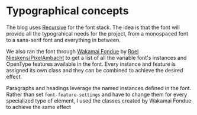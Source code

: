 # Typographical concepts

The blog uses [Recursive](https://recursive.design/) for the font stack. The idea is that the font will provide all the typograhical needs for the project, from a monospaced font to a sans-serif font and everything in between.

We also ran the font through [Wakamai Fondue](https://wakamaifondue.com) by [Roel Nieskens/PixelAmbacht](https://pixelambacht.nl) to get a list of all the variable font's instances and OpenType features available in the font. Every instance and feature is assigned its own class and they can be combined to achieve the desired effect.

Paragraphs and headings leverage the named instances defined in the font. Rather than set `font-feature-settings` and have to change them for every specialized type of element, I used the classes created by Wakamai Fondue to achieve the same effect
